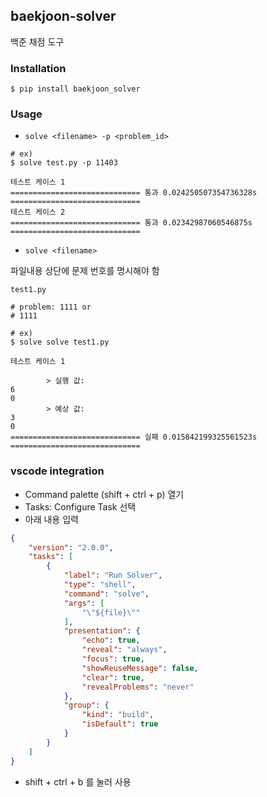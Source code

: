 ## baekjoon-solver

백준 채점 도구

### Installation
```shell
$ pip install baekjoon_solver
```

### Usage

- `solve <filename> -p <problem_id>`

```shell
# ex)
$ solve test.py -p 11403

테스트 케이스 1
============================= 통과 0.024250507354736328s =============================
테스트 케이스 2
============================= 통과 0.02342987060546875s =============================
```

- `solve <filename>`

파일내용 상단에 문제 번호를 명시해야 함
```
test1.py

# problem: 1111 or
# 1111
```

```shell
# ex)
$ solve solve test1.py

테스트 케이스 1

        > 실행 값:
6
0
        > 예상 값:
3
0
============================= 실패 0.015842199325561523s =============================
```

### vscode integration

- Command palette (shift + ctrl + p) 열기
- Tasks: Configure Task 선택
- 아래 내용 입력

```json
{
    "version": "2.0.0",
    "tasks": [
        {
            "label": "Run Solver",
            "type": "shell",
            "command": "solve",
            "args": [
                "\"${file}\""
            ],
            "presentation": {
                "echo": true,
                "reveal": "always",
                "focus": true,
                "showReuseMessage": false,
                "clear": true,
                "revealProblems": "never"
            },
            "group": {
                "kind": "build",
                "isDefault": true
            }
        }
    ]
}
```

- shift + ctrl + b 를 눌러 사용



